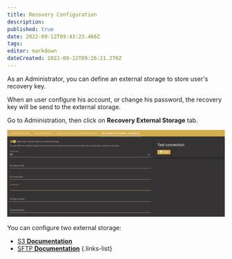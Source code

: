 ```yaml
---
title: Recovery Configuration
description: 
published: true
date: 2022-09-12T09:43:23.466Z
tags: 
editor: markdown
dateCreated: 2022-09-12T09:26:21.270Z
---
```


As an Administrator, you can define an external storage to store user's recovery key.

When an user configure his account, or change his password, the recovery key will be send to the external storage.

Go to Administration, then click on **Recovery External Storage** tab.

![recovery_configuration.png](/captures/recovery_configuration.png)

You can configure two external storage:

- [S3 **Documentation**](/admin/recovery_s3)
- [SFTP **Documentation**](/admin/recovery_sftp)
{.links-list}
